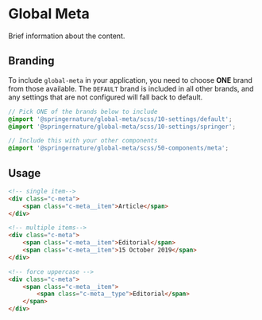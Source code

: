 # Global Meta

Brief information about the content.

## Branding

To include `global-meta` in your application, you need to choose **ONE** brand from those available. The `DEFAULT` brand is included in all other brands, and any settings that are not configured will fall back to default.

```scss
// Pick ONE of the brands below to include
@import '@springernature/global-meta/scss/10-settings/default';
@import '@springernature/global-meta/scss/10-settings/springer';

// Include this with your other components
@import '@springernature/global-meta/scss/50-components/meta';
```

## Usage

```html
<!-- single item-->
<div class="c-meta">
    <span class="c-meta__item">Article</span>
</div>

<!-- multiple items-->
<div class="c-meta">
    <span class="c-meta__item">Editorial</span>
    <span class="c-meta__item">15 October 2019</span>
</div>

<!-- force uppercase -->
<div class="c-meta">
    <span class="c-meta__item">
        <span class="c-meta__type">Editorial</span>
    </span>
</div>
```
